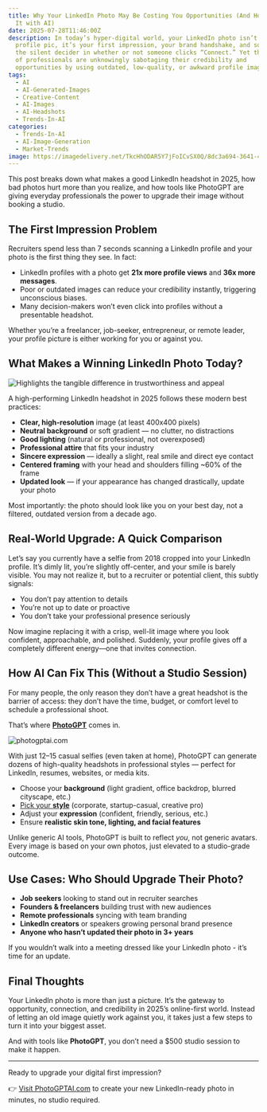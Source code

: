 ```yaml
---
title: Why Your LinkedIn Photo May Be Costing You Opportunities (And How to Fix
  It with AI)
date: 2025-07-28T11:46:00Z
description: In today’s hyper-digital world, your LinkedIn photo isn’t just a
  profile pic, it’s your first impression, your brand handshake, and sometimes
  the silent decider in whether or not someone clicks “Connect.” Yet thousands
  of professionals are unknowingly sabotaging their credibility and
  opportunities by using outdated, low-quality, or awkward profile images.
tags:
  - AI
  - AI-Generated-Images
  - Creative-Content
  - AI-Images
  - AI-Headshots
  - Trends-In-AI
categories:
  - Trends-In-AI
  - AI-Image-Generation
  - Market-Trends
image: https://imagedelivery.net/TkcHhODAR5Y7jFoICvSX0Q/8dc3a694-3641-4809-2101-26a372648200/q=100
---
```

This post breaks down what makes a good LinkedIn headshot in 2025, how bad photos hurt more than you realize, and how tools like PhotoGPT are giving everyday professionals the power to upgrade their image without booking a studio.

## The First Impression Problem

Recruiters spend less than 7 seconds scanning a LinkedIn profile and your photo is the first thing they see. In fact:

* LinkedIn profiles with a photo get **21x more profile views** and **36x more messages**.
* Poor or outdated images can reduce your credibility instantly, triggering unconscious biases.
* Many decision-makers won’t even click into profiles without a presentable headshot.

Whether you’re a freelancer, job-seeker, entrepreneur, or remote leader, your profile picture is either working for you or against you.

## What Makes a Winning LinkedIn Photo Today?

![Highlights the tangible difference in trustworthiness and appeal](https://imagedelivery.net/TkcHhODAR5Y7jFoICvSX0Q/8d0bfe25-a73a-44c4-9355-df121c071c00/q=100 "Shabby vs Professional Headshot")

A high-performing LinkedIn headshot in 2025 follows these modern best practices:

* **Clear, high-resolution** image (at least 400x400 pixels)
* **Neutral background** or soft gradient — no clutter, no distractions
* **Good lighting** (natural or professional, not overexposed)
* **Professional attire** that fits your industry
* **Sincere expression** — ideally a slight, real smile and direct eye contact
* **Centered framing** with your head and shoulders filling ~60% of the frame
* **Updated look** — if your appearance has changed drastically, update your photo

Most importantly: the photo should look like you on your best day, not a filtered, outdated version from a decade ago.

## Real-World Upgrade: A Quick Comparison

Let’s say you currently have a selfie from 2018 cropped into your LinkedIn profile. It’s dimly lit, you’re slightly off-center, and your smile is barely visible. You may not realize it, but to a recruiter or potential client, this subtly signals:

* You don’t pay attention to details
* You’re not up to date or proactive
* You don’t take your professional presence seriously

Now imagine replacing it with a crisp, well-lit image where you look confident, approachable, and polished. Suddenly, your profile gives off a completely different energy—one that invites connection.

## How AI Can Fix This (Without a Studio Session)

For many people, the only reason they don’t have a great headshot is the barrier of access: they don’t have the time, budget, or comfort level to schedule a professional shoot.

That’s where **[PhotoGPT](https://photogptai.com)** comes in.

![photogptai.com](images/screenshot-2025-07-29-200526.png)

With just 12–15 casual selfies (even taken at home), PhotoGPT can generate dozens of high-quality headshots in professional styles — perfect for LinkedIn, resumes, websites, or media kits.

* Choose your **background** (light gradient, office backdrop, blurred cityscape, etc.)
* [Pick your **style**](https://www.photogptai.com/presets) (corporate, startup-casual, creative pro)
* Adjust your **expression** (confident, friendly, serious, etc.)
* Ensure **realistic skin tone, lighting, and facial features**

Unlike generic AI tools, PhotoGPT is built to reflect *you*, not generic avatars. Every image is based on your own photos, just elevated to a studio-grade outcome.

## Use Cases: Who Should Upgrade Their Photo?

* **Job seekers** looking to stand out in recruiter searches
* **Founders & freelancers** building trust with new audiences
* **Remote professionals** syncing with team branding
* **LinkedIn creators** or speakers growing personal brand presence
* **Anyone who hasn’t updated their photo in 3+ years**

If you wouldn’t walk into a meeting dressed like your LinkedIn photo - it’s time for an update.

## Final Thoughts

Your LinkedIn photo is more than just a picture. It’s the gateway to opportunity, connection, and credibility in 2025’s online-first world. Instead of letting an old image quietly work against you, it takes just a few steps to turn it into your biggest asset.

And with tools like **PhotoGPT**, you don’t need a $500 studio session to make it happen.

- - -

Ready to upgrade your digital first impression?

👉 [Visit PhotoGPTAI.com](https://www.photogptai.com) to create your new LinkedIn-ready photo in minutes, no studio required.
